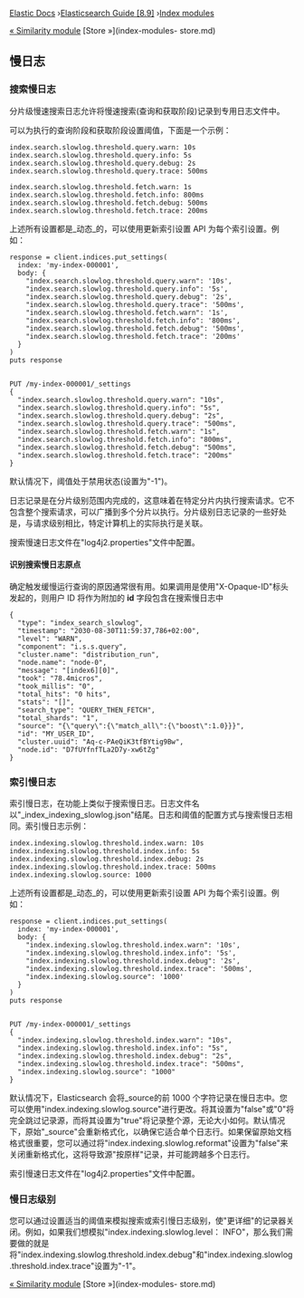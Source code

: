 

[Elastic Docs](/guide/) ›[Elasticsearch Guide [8.9]](index.md) ›[Index
modules](index-modules.md)

[« Similarity module](index-modules-similarity.md) [Store »](index-modules-
store.md)

## 慢日志

### 搜索慢日志

分片级慢速搜索日志允许将慢速搜索(查询和获取阶段)记录到专用日志文件中。

可以为执行的查询阶段和获取阶段设置阈值，下面是一个示例：

    
    
    index.search.slowlog.threshold.query.warn: 10s
    index.search.slowlog.threshold.query.info: 5s
    index.search.slowlog.threshold.query.debug: 2s
    index.search.slowlog.threshold.query.trace: 500ms
    
    index.search.slowlog.threshold.fetch.warn: 1s
    index.search.slowlog.threshold.fetch.info: 800ms
    index.search.slowlog.threshold.fetch.debug: 500ms
    index.search.slowlog.threshold.fetch.trace: 200ms

上述所有设置都是_动态_的，可以使用更新索引设置 API 为每个索引设置。例如：

    
    
    response = client.indices.put_settings(
      index: 'my-index-000001',
      body: {
        "index.search.slowlog.threshold.query.warn": '10s',
        "index.search.slowlog.threshold.query.info": '5s',
        "index.search.slowlog.threshold.query.debug": '2s',
        "index.search.slowlog.threshold.query.trace": '500ms',
        "index.search.slowlog.threshold.fetch.warn": '1s',
        "index.search.slowlog.threshold.fetch.info": '800ms',
        "index.search.slowlog.threshold.fetch.debug": '500ms',
        "index.search.slowlog.threshold.fetch.trace": '200ms'
      }
    )
    puts response
    
    
    PUT /my-index-000001/_settings
    {
      "index.search.slowlog.threshold.query.warn": "10s",
      "index.search.slowlog.threshold.query.info": "5s",
      "index.search.slowlog.threshold.query.debug": "2s",
      "index.search.slowlog.threshold.query.trace": "500ms",
      "index.search.slowlog.threshold.fetch.warn": "1s",
      "index.search.slowlog.threshold.fetch.info": "800ms",
      "index.search.slowlog.threshold.fetch.debug": "500ms",
      "index.search.slowlog.threshold.fetch.trace": "200ms"
    }

默认情况下，阈值处于禁用状态(设置为"-1")。

日志记录是在分片级别范围内完成的，这意味着在特定分片内执行搜索请求。它不包含整个搜索请求，可以广播到多个分片以执行。分片级别日志记录的一些好处是，与请求级别相比，特定计算机上的实际执行是关联。

搜索慢速日志文件在"log4j2.properties"文件中配置。

#### 识别搜索慢日志原点

确定触发缓慢运行查询的原因通常很有用。如果调用是使用"X-Opaque-ID"标头发起的，则用户 ID 将作为附加的 **id** 字段包含在搜索慢日志中

    
    
    {
      "type": "index_search_slowlog",
      "timestamp": "2030-08-30T11:59:37,786+02:00",
      "level": "WARN",
      "component": "i.s.s.query",
      "cluster.name": "distribution_run",
      "node.name": "node-0",
      "message": "[index6][0]",
      "took": "78.4micros",
      "took_millis": "0",
      "total_hits": "0 hits",
      "stats": "[]",
      "search_type": "QUERY_THEN_FETCH",
      "total_shards": "1",
      "source": "{\"query\":{\"match_all\":{\"boost\":1.0}}}",
      "id": "MY_USER_ID",
      "cluster.uuid": "Aq-c-PAeQiK3tfBYtig9Bw",
      "node.id": "D7fUYfnfTLa2D7y-xw6tZg"
    }

### 索引慢日志

索引慢日志，在功能上类似于搜索慢日志。日志文件名以"_index_indexing_slowlog.json"结尾。日志和阈值的配置方式与搜索慢日志相同。索引慢日志示例：

    
    
    index.indexing.slowlog.threshold.index.warn: 10s
    index.indexing.slowlog.threshold.index.info: 5s
    index.indexing.slowlog.threshold.index.debug: 2s
    index.indexing.slowlog.threshold.index.trace: 500ms
    index.indexing.slowlog.source: 1000

上述所有设置都是_动态_的，可以使用更新索引设置 API 为每个索引设置。例如：

    
    
    response = client.indices.put_settings(
      index: 'my-index-000001',
      body: {
        "index.indexing.slowlog.threshold.index.warn": '10s',
        "index.indexing.slowlog.threshold.index.info": '5s',
        "index.indexing.slowlog.threshold.index.debug": '2s',
        "index.indexing.slowlog.threshold.index.trace": '500ms',
        "index.indexing.slowlog.source": '1000'
      }
    )
    puts response
    
    
    PUT /my-index-000001/_settings
    {
      "index.indexing.slowlog.threshold.index.warn": "10s",
      "index.indexing.slowlog.threshold.index.info": "5s",
      "index.indexing.slowlog.threshold.index.debug": "2s",
      "index.indexing.slowlog.threshold.index.trace": "500ms",
      "index.indexing.slowlog.source": "1000"
    }

默认情况下，Elasticsearch 会将_source的前 1000 个字符记录在慢日志中。您可以使用"index.indexing.slowlog.source"进行更改。将其设置为"false"或"0"将完全跳过记录源，而将其设置为"true"将记录整个源，无论大小如何。默认情况下，原始"_source"会重新格式化，以确保它适合单个日志行。如果保留原始文档格式很重要，您可以通过将"index.indexing.slowlog.reformat"设置为"false"来关闭重新格式化，这将导致源"按原样"记录，并可能跨越多个日志行。

索引慢速日志文件在"log4j2.properties"文件中配置。

### 慢日志级别

您可以通过设置适当的阈值来模拟搜索或索引慢日志级别，使"更详细"的记录器关闭。例如，如果我们想模拟"index.indexing.slowlog.level： INFO"，那么我们需要做的就是将"index.indexing.slowlog.threshold.index.debug"和"index.indexing.slowlog.threshold.index.trace"设置为"-1"。

[« Similarity module](index-modules-similarity.md) [Store »](index-modules-
store.md)
